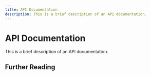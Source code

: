 ```yaml
---
title: API Documentation
description: This is a brief description of an API documentation.
---
```


# API Documentation

This is a brief description of an API documentation.

## Further Reading
